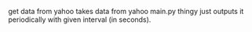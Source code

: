 get data from yahoo takes data from yahoo
main.py thingy just outputs it periodically with given interval (in seconds).

